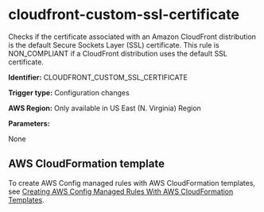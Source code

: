 # cloudfront\-custom\-ssl\-certificate<a name="cloudfront-custom-ssl-certificate"></a>

Checks if the certificate associated with an Amazon CloudFront distribution is the default Secure Sockets Layer \(SSL\) certificate\. This rule is NON\_COMPLIANT if a CloudFront distribution uses the default SSL certificate\. 

**Identifier:** CLOUDFRONT\_CUSTOM\_SSL\_CERTIFICATE

**Trigger type:** Configuration changes

**AWS Region:** Only available in US East \(N\. Virginia\) Region

**Parameters:**

None  

## AWS CloudFormation template<a name="w26aac11c31c17b7c39c15"></a>

To create AWS Config managed rules with AWS CloudFormation templates, see [Creating AWS Config Managed Rules With AWS CloudFormation Templates](aws-config-managed-rules-cloudformation-templates.md)\.